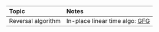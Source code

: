 | Topic | Notes |
|:--|:--|
| Reversal algorithm | In-place linear time algo: [GFG](https://www.geeksforgeeks.org/program-for-array-rotation-continued-reversal-algorithm/) | 

